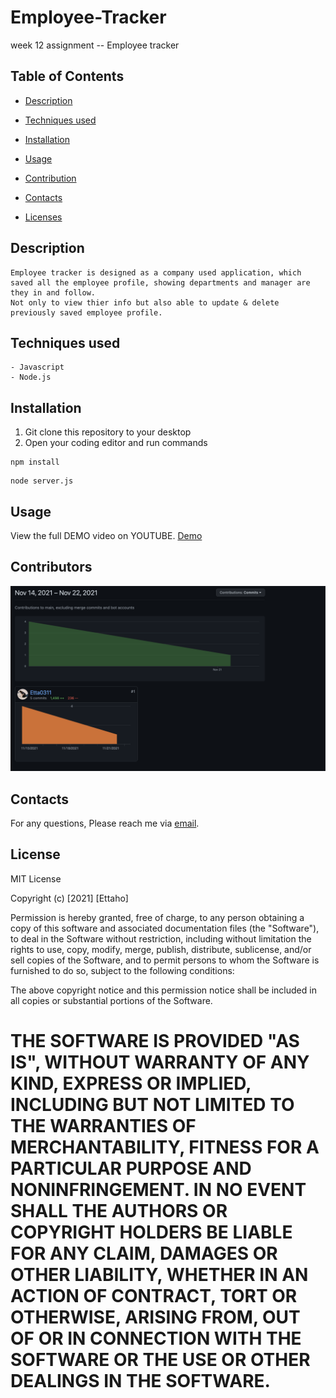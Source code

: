 # Employee-Tracker
week 12 assignment -- Employee tracker 
## Table of Contents

- [Description](#Description)

- [Techniques used](#Techniques-used)
- [Installation](#Installation)
- [Usage](#Usage)
- [Contribution](#Contributors)
- [Contacts](#Contacts)
- [Licenses](#Licenses)

## Description
    Employee tracker is designed as a company used application, which saved all the employee profile, showing departments and manager are they in and follow. 
    Not only to view thier info but also able to update & delete previously saved employee profile.

## Techniques used

    - Javascript
    - Node.js

## Installation
1. Git clone this repository to your desktop
2. Open your coding editor and run commands
```
npm install
```
```
node server.js
```
## Usage
View the full DEMO video on YOUTUBE.
[Demo]()

## Contributors

![contribution](./RMimages/contributors.png)

## Contacts
For any questions, Please reach me via [email](mailto:etta0311031@gmail.com).


## License
MIT License

Copyright (c) [2021] [Ettaho]

Permission is hereby granted, free of charge, to any person obtaining a copy
of this software and associated documentation files (the "Software"), to deal
in the Software without restriction, including without limitation the rights
to use, copy, modify, merge, publish, distribute, sublicense, and/or sell
copies of the Software, and to permit persons to whom the Software is
furnished to do so, subject to the following conditions:

The above copyright notice and this permission notice shall be included in all
copies or substantial portions of the Software.

THE SOFTWARE IS PROVIDED "AS IS", WITHOUT WARRANTY OF ANY KIND, EXPRESS OR
IMPLIED, INCLUDING BUT NOT LIMITED TO THE WARRANTIES OF MERCHANTABILITY,
FITNESS FOR A PARTICULAR PURPOSE AND NONINFRINGEMENT. IN NO EVENT SHALL THE
AUTHORS OR COPYRIGHT HOLDERS BE LIABLE FOR ANY CLAIM, DAMAGES OR OTHER
LIABILITY, WHETHER IN AN ACTION OF CONTRACT, TORT OR OTHERWISE, ARISING FROM,
OUT OF OR IN CONNECTION WITH THE SOFTWARE OR THE USE OR OTHER DEALINGS IN THE
SOFTWARE.
=======
